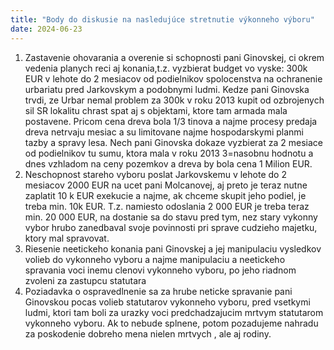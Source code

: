```yaml
---
title: "Body do diskusie na nasledujúce stretnutie výkonneho výboru"
date: 2024-06-23
---
```

1. Zastavenie ohovarania a overenie si schopnosti pani Ginovskej, ci okrem vedenia planych reci aj konania,t.z. vyzbierat budget vo vyske: 300k EUR v lehote do 2 mesiacov od podielnikov spolocenstva na ochranenie urbariatu pred Jarkovskym a podobnymi ludmi. Kedze pani Ginovska trvdi, ze Urbar nemal problem za 300k v roku 2013 kupit od ozbrojenych sil SR lokalitu chrast spat aj s objektami, ktore tam armada mala postavene. Pricom cena dreva bola 1/3 tinova a najme procesy predaja dreva netrvaju mesiac a su limitovane najme hospodarskymi planmi tazby a spravy lesa. Nech pani Ginovska dokaze vyzbierat za 2 mesiace od podielnikov tu sumu, ktora mala v roku 2013 3=nasobnu hodnotu a dnes vzhladom na ceny pozemkov a dreva by bola cena 1 Milion EUR.
2. Neschopnost stareho vyboru poslat Jarkovskemu v lehote do 2 mesiacov  2000 EUR na ucet pani Molcanovej, aj preto je teraz nutne zaplatit 10 k EUR exekucie a najme, ak chceme skupit jeho podiel, je treba min. 10k EUR. T.z. namiesto odoslania 2 000 EUR je treba teraz min. 20 000 EUR, na dostanie sa do stavu pred tym, nez stary vykonny vybor hrubo zanedbaval svoje povinnosti pri sprave cudzieho majetku, ktory mal spravovat.
3. Riesenie neetickeho konania pani Ginovskej a jej manipulaciu vysledkov volieb do vykonneho vyboru a najme manipulaciu a neetickeho spravania voci inemu clenovi vykonneho vyboru, po jeho riadnom zvoleni za zastupcu statutara 
4. Poziadavka o ospravedlnenie sa za hrube neticke spravanie pani Ginovskou pocas volieb statutarov vykonneho vyboru, pred vsetkymi ludmi, ktori tam boli za urazky voci predchadzajucim mrtvym statutarom vykonneho vyboru. Ak to nebude splnene, potom pozadujeme nahradu za poskodenie dobreho mena nielen mrtvych , ale aj rodiny.
